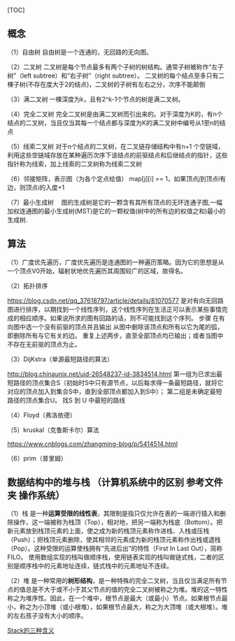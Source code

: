 [TOC]
## 概念
（1）自由树
    自由树是一个连通的，无回路的无向图。

（2）二叉树
    二叉树是每个节点最多有两个子树的树结构。通常子树被称作“左子树”（left subtree）和“右子树”（right subtree）。
    二叉树的每个结点至多只有二棵子树(不存在度大于2的结点)，二叉树的子树有左右之分，次序不能颠倒

（3）满二叉树
    一棵深度为k，且有2^k-1个节点的树是满二叉树。

（4）完全二叉树
    完全二叉树是由满二叉树而引出来的。对于深度为K的，有n个结点的二叉树，当且仅当其每一个结点都与深度为K的满二叉树中编号从1至n的结点

（5）线索二叉树
    对于n个结点的二叉树，在二叉链存储结构中有n+1    个空链域，利用这些空链域存放在某种遍历次序下该结点的前驱结点和后继结点的指针，这些指针称为线索，加上线索的二叉树称为线索二叉树

（6）邻接矩阵，表示图（为各个定点给值）
    map[j][i] == 1，如果顶点j到顶点i有边，则顶点i的入度+1

（7）最小生成树
    　图的生成树是它的一颗含有其所有顶点的无环连通子图,一幅加权连通图的最小生成树(MST)是它的一颗权值(树中的所有边的权值之和)最小的生成树.


## 算法
（1）广度优先遍历，广度优先遍历是连通图的一种遍历策略。因为它的思想是从一个顶点V0开始，辐射状地优先遍历其周围较广的区域，故得名。

（2）拓扑排序

https://blog.csdn.net/qq_37618797/article/details/81070577
        是对有向无回路图进行排序，以期找到一个线性序列，这个线性序列在生活正可以表示某些事情完成的相应顺序。如果说所求的图有回路的话，则不可能找到这个序列。
        步骤
            在有向图中选一个没有前驱的顶点并且输出
            从图中删除该顶点和所有以它为尾的弧，即删除所有与它有关的边。
            重复上述两步，直至全部顶点均已输出；或者当图中不存在无前驱的顶点为止。

（3）DijKstra（单源最短路径的算法）

http://blog.chinaunix.net/uid-26548237-id-3834514.html
        第一组为已求出最短路径的顶点集合S（初始时S中只有源节点，以后每求得一条最短路径，就将它对应的顶点加入到集合S中，直到全部顶点都加入到S中）；
        第二组是未确定最短路径的顶点集合U。
        找S 到 U 中最短的路线

（4）Floyd（弗洛依德）

（5）kruskal（克鲁斯卡尔）算法

https://www.cnblogs.com/zhangming-blog/p/5414514.html

（6）prim（普里姆）


## 数据结构中的堆与栈 （计算机系统中的区别 参考文件夹 操作系统）
（1）栈
    是一种**运算受限的线性表**，其限制是指只仅允许在表的一端进行插入和删除操作，这一端被称为栈顶（Top），相对地，把另一端称为栈底（Bottom）。把新元素放到栈顶元素的上面，使之成为新的栈顶元素称作进栈、入栈或压栈（Push）；把栈顶元素删除，使其相邻的元素成为新的栈顶元素称作出栈或退栈（Pop）。这种受限的运算使栈拥有“先进后出”的特性（First In Last Out），简称FILO。
    使用数组实现的栈叫做顺序栈，使用链表实现的栈叫做链式栈，二者的区别是顺序栈中的元素地址连续，链式栈中的元素地址不连续。

 （2）堆
    是一种常用的**树形结构**，是一种特殊的完全二叉树，当且仅当满足所有节点的值总是不大于或不小于其父节点的值的完全二叉树被称之为堆。堆的这一特性称之为堆序性。因此，在一个堆中，根节点是最大（或最小）节点。如果根节点最小，称之为小顶堆（或小根堆），如果根节点最大，称之为大顶堆（或大根堆）。堆的左右孩子没有大小的顺序。

[Stack的三种含义](http://www.ruanyifeng.com/blog/2013/11/stack.html)